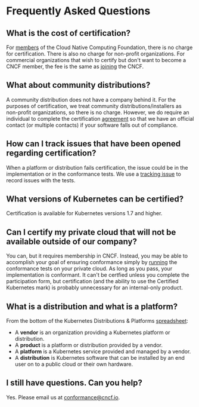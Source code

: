 # Frequently Asked Questions

## What is the cost of certification?

For [members](https://www.cncf.io/about/members/) of the Cloud Native Computing Foundation, there is no charge for
certification. There is also no charge for non-profit organizations. For commercial organizations that wish to
certify but don't want to become a CNCF member, the fee is the same as [joining](https://www.cncf.io/about/join/) the CNCF.

## What about community distributions?

A community distribution does not have a company behind it.
For the purposes of certification, we treat community distributions/installers as non-profit organizations, so
there is no charge. However, we do require an individual to complete the certification
[agreement](./participation-form/Certified_Kubernetes_Form.md) so
that we have an official contact (or multiple contacts) if your software falls out of compliance.

## How can I track issues that have been opened regarding certification?

When a platform or distribution fails certification, the issue could be in the implementation or in the conformance
tests. We use a [tracking issue](https://github.com/cncf/k8s-conformance/issues/27) to record issues with the
tests.

## What versions of Kubernetes can be certified?

Certification is available for Kubernetes versions 1.7 and higher.

## Can I certify my private cloud that will not be available outside of our company?

You can, but it requires membership in CNCF. Instead, you may be able to accomplish your goal of ensuring conformance
simply by [running](instructions.md) the conformance tests on your private cloud. As long as you pass, your
implementation is conformant. It can't be certfied unless you complete the participation form, but certification
(and the ability to use the Certified Kubernetes mark) is probably unnecessary for an internal-only product.

## What is a distribution and what is a platform?

From the bottom of the Kubernetes Distributions & Platforms [spreadsheet](https://docs.google.com/spreadsheets/d/1LxSqBzjOxfGx3cmtZ4EbB_BGCxT_wlxW_xgHVVa23es/edit#gid=0):

* A **vendor** is an organization providing a Kubernetes platform or distribution.
* A **product** is a platform or distribution provided by a vendor.
* A **platform** is a Kubernetes service provided and managed by a vendor.
* A **distribution** is Kubernetes software that can be installed by an end user on to a public cloud or their own hardware.

## I still have questions. Can you help?

Yes. Please email us at conformance@cncf.io.

